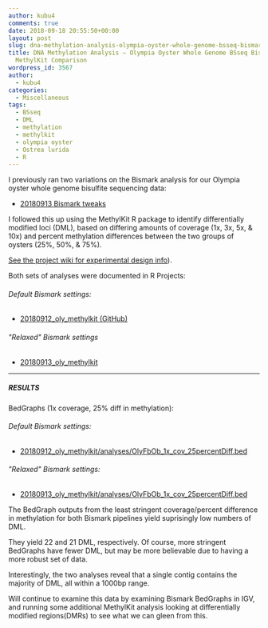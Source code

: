 ```yaml
---
author: kubu4
comments: true
date: 2018-09-18 20:55:50+00:00
layout: post
slug: dna-methylation-analysis-olympia-oyster-whole-genome-bsseq-bismark-pipeline-methylkit-comparison
title: DNA Methylation Analysis – Olympia Oyster Whole Genome BSseq Bismark Pipeline
  MethylKit Comparison
wordpress_id: 3567
author:
  - kubu4
categories:
  - Miscellaneous
tags:
  - BSseq
  - DML
  - methylation
  - methylkit
  - olympia oyster
  - Ostrea lurida
  - R
---
```


I previously ran two variations on the Bismark analysis for our Olympia oyster whole genome bisulfite sequencing data:





  * [20180913 Bismark tweaks](2018/09/13/dna-methylation-analysis-olympia-oyster-whole-genome-bsseq-bismark-pipeline-comparison.html)



I followed this up using the MethylKit R package to identify differentially modified loci (DML), based on differing amounts of coverage (1x, 3x, 5x, & 10x) and percent methylation differences between the two groups of oysters (25%, 50%, & 75%).

[See the project wiki for experimental design info](httpss://github.com/RobertsLab/project-olympia.oyster-genomic/wiki/Whole-genome-BSseq-December-2015)).

Both sets of analyses were documented in R Projects:



###### Default Bismark settings:







  * [20180912_oly_methylkit (GitHub)](httpss://github.com/RobertsLab/code/tree/master/r_projects/sam/20180912_oly_methylkit)





###### "Relaxed" Bismark settings







  * [20180913_oly_methylkit](httpss://github.com/RobertsLab/code/tree/master/r_projects/sam/20180913_oly_methylkit)





* * *





##### RESULTS



BedGraphs (1x coverage, 25% diff in methylation):



###### Default Bismark settings:







  * [20180912_oly_methylkit/analyses/OlyFbOb_1x_cov_25percentDiff.bed](httpss://github.com/RobertsLab/code/blob/master/r_projects/sam/20180912_oly_methylkit/analyses/OlyFbOb_1x_cov_25percentDiff.bed)





###### "Relaxed" Bismark settings:







  * [20180913_oly_methylkit/analyses/OlyFbOb_1x_cov_25percentDiff.bed](httpss://github.com/RobertsLab/code/blob/master/r_projects/sam/20180913_oly_methylkit/analyses/OlyFbOb_1x_cov_25percentDiff.bed)



The BedGraph outputs from the least stringent coverage/percent difference in methylation for both Bismark pipelines yield suprisingly low numbers of DML.

They yield 22 and 21 DML, respectively. Of course, more stringent BedGraphs have fewer DML, but may be more believable due to having a more robust set of data.

Interestingly, the two analyses reveal that a single contig contains the majority of DML, all within a 1000bp range.

Will continue to examine this data by examining Bismark BedGraphs in IGV, and running some additional MethylKit analysis looking at differentially modified regions(DMRs) to see what we can gleen from this.
